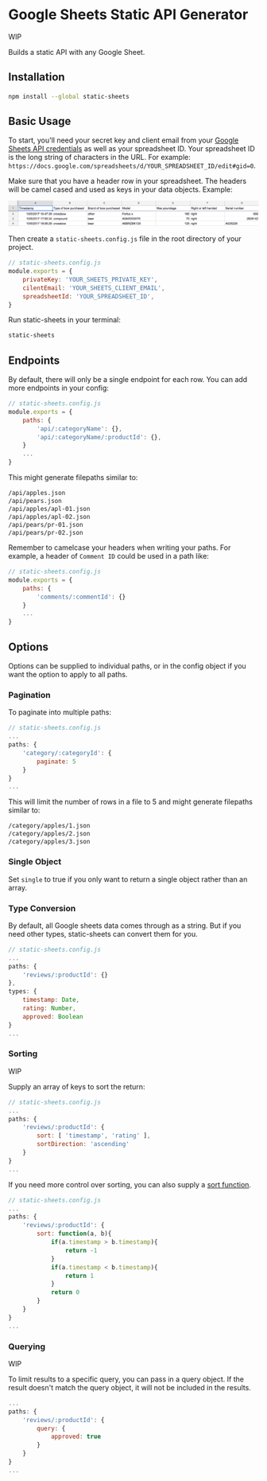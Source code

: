# Google Sheets Static API Generator

WIP

Builds a static API with any Google Sheet.

## Installation

```bash
npm install --global static-sheets
```

## Basic Usage

To start, you'll need your secret key and client email from your [Google Sheets API credentials](https://developers.google.com/sheets/api/guides/authorizing#APIKey) as well as your spreadsheet ID. Your spreadsheet ID is the long string of characters in the URL. For example: `https://docs.google.com/spreadsheets/d/YOUR_SPREADSHEET_ID/edit#gid=0`.

Make sure that you have a header row in your spreadsheet. The headers will be camel cased and used as keys in your data objects. Example:

![Header Example](https://github.com/escaladesports/static-sheets/blob/master/img/header.png)


Then create a `static-sheets.config.js` file in the root directory of your project.

```javascript
// static-sheets.config.js
module.exports = {
	privateKey: 'YOUR_SHEETS_PRIVATE_KEY',
	cilentEmail: 'YOUR_SHEETS_CLIENT_EMAIL',
	spreadsheetId: 'YOUR_SPREADSHEET_ID',
}
```

Run  static-sheets in your terminal:

```bash
static-sheets
```

## Endpoints

By default, there will only be a single endpoint for each row. You can add more endpoints in your config:

```javascript
// static-sheets.config.js
module.exports = {
	paths: {
		'api/:categoryName': {},
		'api/:categoryName/:productId': {},
	}
	...
}
```

This might generate filepaths similar to:

```
/api/apples.json
/api/pears.json
/api/apples/apl-01.json
/api/apples/apl-02.json
/api/pears/pr-01.json
/api/pears/pr-02.json
```

Remember to camelcase your headers when writing your paths. For example, a header of `Comment ID` could be used in a path like:

```javascript
// static-sheets.config.js
module.exports = {
	paths: {
		'comments/:commentId': {}
	}
	...
}
```

## Options

Options can be supplied to individual paths, or in the config object if you want the option to apply to all paths.

### Pagination

To paginate into multiple paths:

```javascript
// static-sheets.config.js
...
paths: {
	'category/:categoryId': {
		paginate: 5
	}
}
...
```

This will limit the number of rows in a file to 5 and might generate filepaths similar to:

```
/category/apples/1.json
/category/apples/2.json
/category/apples/3.json
```

### Single Object

Set `single` to true if you only want to return a single object rather than an array.

### Type Conversion

By default, all Google sheets data comes through as a string. But if you need other types, static-sheets can convert them for you.

```javascript
// static-sheets.config.js
...
paths: {
	'reviews/:productId': {}
},
types: {
	timestamp: Date,
	rating: Number,
	approved: Boolean
}
...
```

### Sorting

WIP

Supply an array of keys to sort the return:

```javascript
// static-sheets.config.js
...
paths: {
	'reviews/:productId': {
		sort: [ 'timestamp', 'rating' ],
		sortDirection: 'ascending'
	}
}
...
```

If you need more control over sorting, you can also supply a [sort function](https://developer.mozilla.org/en-US/docs/Web/JavaScript/Reference/Global_Objects/Array/sort).

```javascript
// static-sheets.config.js
...
paths: {
	'reviews/:productId': {
		sort: function(a, b){
			if(a.timestamp > b.timestamp){
				return -1
			}
			if(a.timestamp < b.timestamp){
				return 1
			}
			return 0
		}
	}
}
...
```

### Querying

WIP

To limit results to a specific query, you can pass in a query object. If the result doesn't match the query object, it will not be included in the results.

```javascript
...
paths: {
	'reviews/:productId': {
		query: {
			approved: true
		}
	}
}
...
```